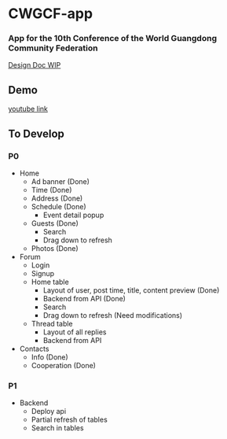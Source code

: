 #  CWGCF-app

### App for the 10th Conference of the World Guangdong Community Federation

[Design Doc WIP](https://docs.google.com/document/d/1BqVpC1Ynw9vWjknBO6aPiC2lEnES23qpY4z9LDvu0y8/edit#)

## Demo

[youtube link](https://www.youtube.com/embed/yfJPUbhcLnA)

## To Develop

### P0

- Home
    - Ad banner (Done)
    - Time (Done)
    - Address (Done)
    - Schedule (Done)
        - Event detail popup
    - Guests (Done)
        - Search
        - Drag down to refresh
    - Photos (Done)
- Forum
    - Login
    - Signup
    - Home table
        - Layout of user, post time, title, content preview (Done)
        - Backend from API (Done)
        - Search
        - Drag down to refresh (Need modifications)
    - Thread table
        - Layout of all replies
        - Backend from API
- Contacts
    - Info (Done)
    - Cooperation (Done)

### P1

- Backend
    - Deploy api
    - Partial refresh of tables
    - Search in tables
